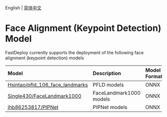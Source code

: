 English | [简体中文](README.md)
# Face Alignment (Keypoint Detection) Model

FastDeploy currently supports the deployment of the following face alignment (keypoint detection) models

| Model | Description | Model Format | Version |
| :--- | :--- | :------- | :--- |
| [Hsintao/pfld_106_face_landmarks](./pfld) | PFLD models | ONNX | [CommitID:e150195](https://github.com/Hsintao/pfld_106_face_landmarks/commit/e150195) |
| [Single430/FaceLandmark1000](./face_landmark_1000) | FaceLandmark1000 models | ONNX | [CommitID:1a951b6](https://github.com/Single430/FaceLandmark1000/tree/1a951b6) |
| [jhb86253817/PIPNet](./pipnet) | PIPNet models | ONNX | [CommitID:b9eab58](https://github.com/jhb86253817/PIPNet/tree/b9eab58) |

